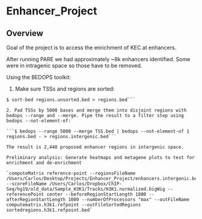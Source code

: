 # Enhancer_Project

## Overview

Goal of the project is to access the enrichment of KEC at enhancers.

After running PARE we had approximately ~8k enhancers identified. Some were in intragenic space so those have to be removed.

Using the BEDOPS toolkit:

1. Make sure TSSs and regions are sorted:

```$ sort-bed TSS.unsorted.bed > TSS.bed
$ sort-bed regions.unsorted.bed > regions.bed```

2. Pad TSSs by 5000 bases and merge them into disjoint regions with bedops --range and --merge. Pipe the result to a filter step using bedops --not-element-of:

```$ bedops --range 5000 --merge TSS.bed | bedops --not-element-of 1 regions.bed - > regions.intergenic.bed```

The result is 2,448 proposed enhancer regions in intergenic space.

Preliminary analysis: Generate heatmaps and metagene plots to test for enrichment and de-enrichment

`computeMatrix reference-point --regionsFileName /Users/Carlos/Desktop/Projects/Enhancer_Project/enhancers.intergenic.bed --scoreFileName /Users/Carlos/Dropbox/ChIP-Seq/hg19/old_data/Sample_H3K1/Tracks/H3K1.normalized.bigWig --referencePoint center --beforeRegionStartLength 1000 --afterRegionStartLength 1000 --numberOfProcessors "max" --outFileName computematrix.h3k1.refpoint --outFileSortedRegions sortedregions.h3k1.refpoint.bed`

